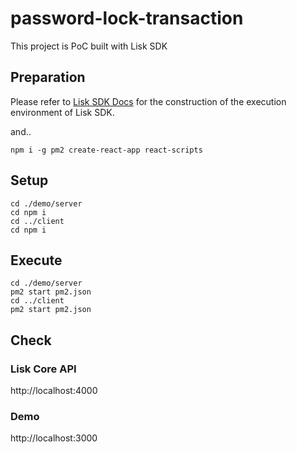 # password-lock-transaction
This project is PoC built with Lisk SDK


## Preparation

Please refer to [Lisk SDK Docs](https://lisk.io/documentation/lisk-sdk/index.html) for the construction of the execution environment of Lisk SDK.

and..

```
npm i -g pm2 create-react-app react-scripts
```

## Setup

```
cd ./demo/server
cd npm i
cd ../client
cd npm i
```

## Execute

```
cd ./demo/server
pm2 start pm2.json
cd ../client
pm2 start pm2.json
```

## Check

### Lisk Core API
http://localhost:4000

### Demo
http://localhost:3000
